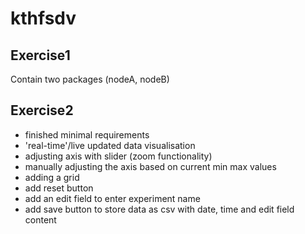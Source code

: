 # kthfsdv

## Exercise1

Contain two packages (nodeA, nodeB)


## Exercise2

- finished minimal requirements  
- 'real-time'/live updated data visualisation 
- adjusting axis with slider (zoom functionality)
- manually adjusting the axis based on current min max values
- adding a grid
- add reset button
- add an edit field to enter experiment name
- add save button to store data as csv with date, time and edit field content

